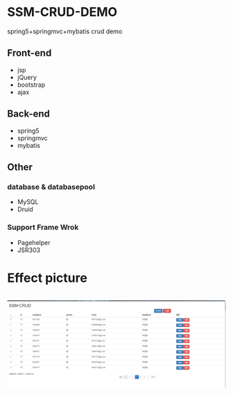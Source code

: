 # SSM-CRUD-DEMO
spring5+springmvc+mybatis crud demo

## Front-end
* jsp
* jQuery
* bootstrap
* ajax

## Back-end
* spring5
* springmvc
* mybatis

## Other
### database & databasepool
* MySQL
* Druid

### Support Frame Wrok
* Pagehelper
* JSR303

# Effect picture
 ![image](https://github.com/andochiwa/SSM-CRUD-DEMO/blob/master/src/main/webapp/static/demo.png)
